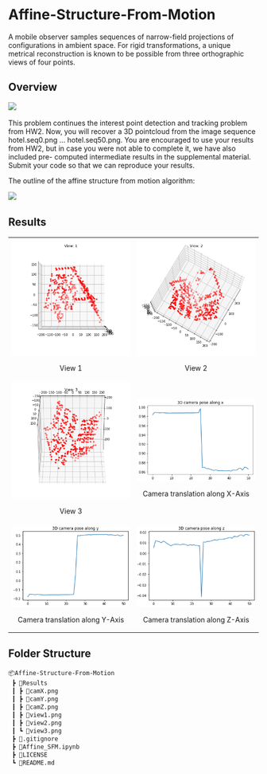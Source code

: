# Affine-Structure-From-Motion
A mobile observer samples sequences of narrow-field projections of configurations in ambient space. For rigid transformations, a unique metrical reconstruction is known to be possible from three orthographic views of four points. 

## Overview
<img src="https://drive.google.com/uc?id=1nYd0eJjBtVIPuapfxuiVzswjswGN_Gq2&export=download" width="800"/>


This problem continues the interest point detection and tracking problem from HW2. Now, you will recover a 3D pointcloud from the image sequence hotel.seq0.png … hotel.seq50.png. You are encouraged to use your results from HW2, but in case you were not able to complete it, we have also included pre- computed intermediate results in the supplemental material. Submit your code so that we can reproduce your results.

The outline of the affine structure from motion algorithm:

<img src="https://drive.google.com/uc?id=1BSvHwRR5gNBwDGlrk-dcLCRcuIAvab__&export=download" width="700"/>

## Results
<table>
    <tr>
        <td><img src='Results/view1.png'><p align='center'> View 1</p></td>
        <td><img src='Results/view2.png'><p align='center'> View 2</p></td>
    </tr>
        <tr>
        <td><img src='Results/view3.png'><p align='center'> View 3</p></td>
        <td><img src='Results/camX.png'><p align='center'> Camera translation along X-Axis</p></td>
    </tr>
        <tr>
        <td><img src='Results/camY.png'><p align='center'> Camera translation along Y-Axis</p></td>
        <td><img src='Results/camZ.png'><p align='center'> Camera translation along Z-Axis</p></td>
    </tr>
</table>

## Folder Structure
```
📦Affine-Structure-From-Motion
 ┣ 📂Results
 ┃ ┣ 📜camX.png
 ┃ ┣ 📜camY.png
 ┃ ┣ 📜camZ.png
 ┃ ┣ 📜view1.png
 ┃ ┣ 📜view2.png
 ┃ ┗ 📜view3.png
 ┣ 📜.gitignore
 ┣ 📜Affine_SFM.ipynb
 ┣ 📜LICENSE
 ┗ 📜README.md
```
